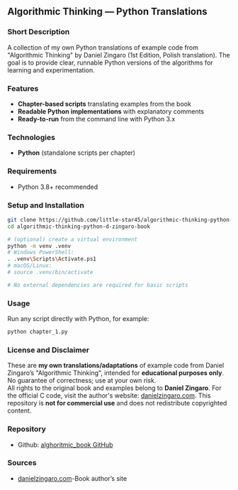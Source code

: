 ## Algorithmic Thinking — Python Translations

### Short Description
A collection of my own Python translations of example code from "Algorithmic Thinking" by Daniel Zingaro (1st Edition, Polish translation). The goal is to provide clear, runnable Python versions of the algorithms for learning and experimentation.

### Features
- **Chapter-based scripts** translating examples from the book
- **Readable Python implementations** with explanatory comments
- **Ready-to-run** from the command line with Python 3.x

### Technologies
- **Python** (standalone scripts per chapter)

### Requirements
- Python 3.8+ recommended

### Setup and Installation
```bash
git clone https://github.com/little-star45/algorithmic-thinking-python-d-zingaro-book.git
cd algorithmic-thinking-python-d-zingaro-book

# (optional) create a virtual environment
python -m venv .venv
# Windows PowerShell:
. .venv\Scripts\Activate.ps1
# macOS/Linux:
# source .venv/bin/activate

# No external dependencies are required for basic scripts
```
### Usage
Run any script directly with Python, for example:
```bash
python chapter_1.py
```
### License and Disclaimer
These are **my own translations/adaptations** of example code from Daniel Zingaro’s "Algorithmic Thinking", intended for **educational purposes only**. No guarantee of correctness; use at your own risk.  
All rights to the original book and examples belong to **Daniel Zingaro**. For the official C code, visit the author's website: [danielzingaro.com](https://www.danielzingaro.com). This repository is **not for commercial use** and does not redistribute copyrighted content.

### Repository
- Github: [alghoritmic_book GitHub](https://github.com/little-star45/algorithmic-thinking-python-d-zingaro-book)

### Sources
-  [danielzingaro.com](https://www.danielzingaro.com)-Book author’s site